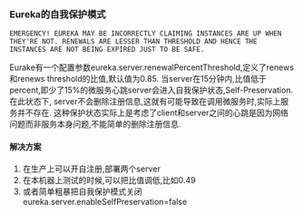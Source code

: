 ### Eureka的自我保护模式
```
EMERGENCY! EUREKA MAY BE INCORRECTLY CLAIMING INSTANCES ARE UP WHEN THEY'RE NOT. RENEWALS ARE LESSER THAN THRESHOLD AND HENCE THE INSTANCES ARE NOT BEING EXPIRED JUST TO BE SAFE.
```

Eurake有一个配置参数eureka.server.renewalPercentThreshold,定义了renews和renews threshold的比值,默认值为0.85.
当server在15分钟内,比值低于percent,即少了15%的微服务心跳server会进入自我保护状态,Self-Preservation.在此状态下,
server不会删除注册信息,这就有可能导致在调用微服务时,实际上服务并不存在. 
这种保护状态实际上是考虑了client和server之间的心跳是因为网络问题而非服务本身问题,不能简单的删除注册信息.

#### 解决方案
1. 在生产上可以开自注册,部署两个server 
2. 在本机器上测试的时候,可以把比值调低,比如0.49 
3. 或者简单粗暴把自我保护模式关闭 eureka.server.enableSelfPreservation=false 